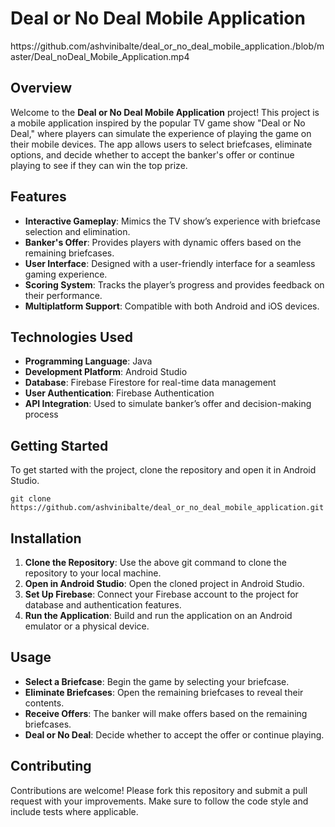 <h1>Deal or No Deal Mobile Application</h1>
https://github.com/ashvinibalte/deal_or_no_deal_mobile_application./blob/master/Deal_noDeal_Mobile_Application.mp4

<h2>Overview</h2>
<p>Welcome to the <b>Deal or No Deal Mobile Application</b> project! This project is a mobile application inspired by the popular TV game show "Deal or No Deal," where players can simulate the experience of playing the game on their mobile devices. The app allows users to select briefcases, eliminate options, and decide whether to accept the banker's offer or continue playing to see if they can win the top prize.</p>

<h2>Features</h2>
<ul>
  <li><b>Interactive Gameplay</b>: Mimics the TV show’s experience with briefcase selection and elimination.</li>
  <li><b>Banker's Offer</b>: Provides players with dynamic offers based on the remaining briefcases.</li>
  <li><b>User Interface</b>: Designed with a user-friendly interface for a seamless gaming experience.</li>
  <li><b>Scoring System</b>: Tracks the player’s progress and provides feedback on their performance.</li>
  <li><b>Multiplatform Support</b>: Compatible with both Android and iOS devices.</li>
</ul>

<h2>Technologies Used</h2>
<ul>
  <li><b>Programming Language</b>: Java</li>
  <li><b>Development Platform</b>: Android Studio</li>
  <li><b>Database</b>: Firebase Firestore for real-time data management</li>
  <li><b>User Authentication</b>: Firebase Authentication</li>
  <li><b>API Integration</b>: Used to simulate banker’s offer and decision-making process</li>
</ul>

<h2>Getting Started</h2>
<p>To get started with the project, clone the repository and open it in Android Studio.</p>

<pre><code>git clone https://github.com/ashvinibalte/deal_or_no_deal_mobile_application.git</code></pre>

<h2>Installation</h2>
<ol>
  <li><b>Clone the Repository</b>: Use the above git command to clone the repository to your local machine.</li>
  <li><b>Open in Android Studio</b>: Open the cloned project in Android Studio.</li>
  <li><b>Set Up Firebase</b>: Connect your Firebase account to the project for database and authentication features.</li>
  <li><b>Run the Application</b>: Build and run the application on an Android emulator or a physical device.</li>
</ol>

<h2>Usage</h2>
<ul>
  <li><b>Select a Briefcase</b>: Begin the game by selecting your briefcase.</li>
  <li><b>Eliminate Briefcases</b>: Open the remaining briefcases to reveal their contents.</li>
  <li><b>Receive Offers</b>: The banker will make offers based on the remaining briefcases.</li>
  <li><b>Deal or No Deal</b>: Decide whether to accept the offer or continue playing.</li>
</ul>

<h2>Contributing</h2>
<p>Contributions are welcome! Please fork this repository and submit a pull request with your improvements. Make sure to follow the code style and include tests where applicable.</p>


